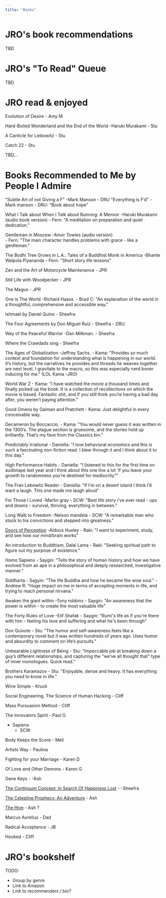 ```yaml
---
title: "Books"
---
```



# JRO's book recommendations
TBD




# JRO's "To Read" Queue
TBD



# JRO read & enjoyed
Evolution of Desire
    - Amy M

Hard-Boiled Wonderland and the End of the World -Haruki Murakami
    - Stu

A Canticle for Leibowitz
    - Stu

Catch 22
    - Stu
    
TBD...


# Books Recommended to Me by People I Admire
"Subtle Art of not Giving a F" -Mark Manson
    - DRU
"Everything is F’d" - Mark manson
    - DRU:  "Book about hope"


What I Talk about When I Talk about Running: A Memoir -Haruki Murakami (audio book version)
    - Fern: "A meditation on preparation and quiet dedication."

Gentleman in Moscow -Amor Towles (audio version)   
    - Fern: "The main character handles problems with grace - like a gentleman."

The Bodhi Tree Grows in L.A.: Tales of a Buddhist Monk in America -Bhante Walpola Piyananda
    - Fern: "Short story life lessons"

Zen and the Art of Motorcycle Maintenance
    - JPR

Still Life with Woodpecker
    - JPR

The Magus
    - JPR

One is The World -Richard Haass. 
    - Brad C: "An explanation of the world in a thoughtful, comprehensive and accessible way."

Ishmael by Daniel Quinn
    - Sheefra

The Four Agreements by Don Miguel Ruiz
    - Sheefra
    - DRU

Way of the Peaceful Warrior -Dan Milkman. 
    - Sheefra

Where the Crawdads sing 
    - Sheefra

The Ages of Globalization -Jeffrey Sachs. 
    - Kama: "Provides so much context and foundation for understanding what is happening in our world. It’s history, but the narratives he provides and threads he weaves together are next level. I gravitate to the macro, so this was especially nerd boner inducing for me." (LOL Kama -JRO)

World War Z
    - Kama: "I have watched the movie a thousand times and finally picked up the book. It is a collection of recollections on which the movie is based. Fantastic shit, and if you still think you’re having a bad day after, you weren’t paying attention."
    
Good Omens by Gaiman and Pratchett
    - Kama: Just delightful in every conceivable way.
        
Decameron by Boccaccio. 
    - Kama: "You would never guess it was written in the 1300’s. The plague section is gruesome, and the stories hold up brilliantly. That’s my fave from the Classics bin."

Predictably Irrational
    - Daniella: "I love behavioral economics and this is such a fascinating non-fiction read. I blew through it and I think about it to this day."

High Performance Habits
    - Daniella: "I listened to this for the first time on audiotape last year and I think about this one line a lot ‘if you leave your growth to randomness you’re destined for mediocrity""

The Fran Lebowitz Reader
    - Daniella: "If I’m on a desert island I think I’d want a laugh. This one made me laugh aloud"

For Those I Loved -Martin gray
    - SCW: "Best life story i've ever read - ups and downs - survival, thriving, everything in between."

Long Walk to Freedom -Nelson mandela
    - SCW: "A remarkable man who stuck to his convictions and stepped into greatness."

[Doors of Perception](https://en.wikipedia.org/wiki/The_Doors_of_Perception) -Aldous Huxley
    - Raki: "I want to experiment, study, and see how our mind/brain works"

An introduction to Buddhism, Dalai Lama
    - Raki: "Seeking spiritual path to figure out my purpose of existence."

Homo Sapiens
    - Saygin: "Tells the story of human history and how we have evolved from an ape in a philosophical and deeply researched, investigative manner."

Siddharta
    - Sagyin: "The life Buddha and how he became the wise soul."
    - Andrew R: "Huge impact on me in terms of accepting moments in life, and trying to reach personal nirvana."

Awaken the giant within -Tony robbins
    - Saygin: "An awareness that the power is within - to create the most valuable life"

The Forty Rules of Love -Elif Shafak
    - Saygin: "Rumi's life as if you're there with him - feeling his love and suffering and what he's been through"

Don Quixote
    - Stu: "The humor and self-awareness feels like a contemporary novel but it was written hundreds of years ago. Uses humor and absurdity to comment on life’s pursuits."

Unbearable Lightness of Being
    - Stu: "Impeccable job at breaking down a guy’s different relationships, and capturing the "we’ve all thought that" type of inner monologues. Quick read."

Brothers Karamazov
    - Stu: "Enjoyable, dense and heavy. It has everything you need to know in life."

Wine Simple
    - Kruck

Social Engineering. The Science of Human Hacking
    - Cliff

Mass Pursuasion Method
    - Cliff

The Innovators Spirit
    - Paul G

- Sapiens
    - SCW
    
Body Keeps the Score
    - Meli
    
Artists Way
    - Paulina

Fighting for your Marriage
    - Karen D

Of Love and Other Demons
    - Karen G

Gene Keys
    - -Ash

[The Continuum Concept: In Search Of Happiness Lost](https://www.amazon.com/Continuum-Concept-Happiness-Classics-Development/dp/0201050714)
    - -Sheefra

[The Celestine Prophecy: An Adventure](https://www.amazon.com/Celestine-Prophecy-Adventure-James-Redfield/dp/0446671002)
    - Ash

[The Hive](https://www.amazon.com/Hive-Barry-Lyga/dp/1525300601)
    - Ash ?

Marcus Aurelius
    - Dad

Radical Acceptance
    - JB

 Hooked
    - Cliff
    
# JRO's bookshelf


TODO: 
- Group by genre
- Link to Amazon
- Link to recommenders / bio?
